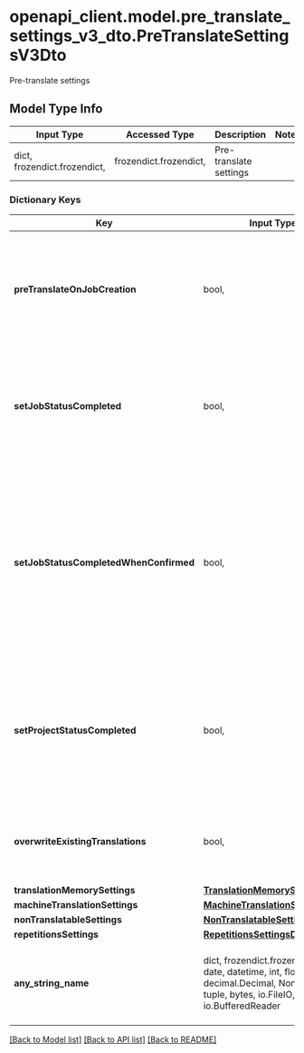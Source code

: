 # openapi_client.model.pre_translate_settings_v3_dto.PreTranslateSettingsV3Dto

Pre-translate settings

## Model Type Info
Input Type | Accessed Type | Description | Notes
------------ | ------------- | ------------- | -------------
dict, frozendict.frozendict,  | frozendict.frozendict,  | Pre-translate settings | 

### Dictionary Keys
Key | Input Type | Accessed Type | Description | Notes
------------ | ------------- | ------------- | ------------- | -------------
**preTranslateOnJobCreation** | bool,  | BoolClass,  | Pre-translate &amp; set job to completed: Pre-translate on job creation. Default: false | [optional] 
**setJobStatusCompleted** | bool,  | BoolClass,  | Pre-translate &amp; set job to completed: Set job to completed once pre-translated. Default: false | [optional] 
**setJobStatusCompletedWhenConfirmed** | bool,  | BoolClass,  | Pre-translate &amp; set job to completed when all segments confirmed: Set job to completed once pre-translated and all segments are confirmed. Default: false | [optional] 
**setProjectStatusCompleted** | bool,  | BoolClass,  | Pre-translate &amp; set job to completed: Set project to completed once all jobs pre-translated.         Default: false | [optional] 
**overwriteExistingTranslations** | bool,  | BoolClass,  | Overwrite existing translations in target segments. Default: false | [optional] 
**translationMemorySettings** | [**TranslationMemorySettingsDto**](TranslationMemorySettingsDto.md) | [**TranslationMemorySettingsDto**](TranslationMemorySettingsDto.md) |  | [optional] 
**machineTranslationSettings** | [**MachineTranslationSettingsDto**](MachineTranslationSettingsDto.md) | [**MachineTranslationSettingsDto**](MachineTranslationSettingsDto.md) |  | [optional] 
**nonTranslatableSettings** | [**NonTranslatableSettingsDto**](NonTranslatableSettingsDto.md) | [**NonTranslatableSettingsDto**](NonTranslatableSettingsDto.md) |  | [optional] 
**repetitionsSettings** | [**RepetitionsSettingsDto**](RepetitionsSettingsDto.md) | [**RepetitionsSettingsDto**](RepetitionsSettingsDto.md) |  | [optional] 
**any_string_name** | dict, frozendict.frozendict, str, date, datetime, int, float, bool, decimal.Decimal, None, list, tuple, bytes, io.FileIO, io.BufferedReader | frozendict.frozendict, str, BoolClass, decimal.Decimal, NoneClass, tuple, bytes, FileIO | any string name can be used but the value must be the correct type | [optional]

[[Back to Model list]](../../README.md#documentation-for-models) [[Back to API list]](../../README.md#documentation-for-api-endpoints) [[Back to README]](../../README.md)

